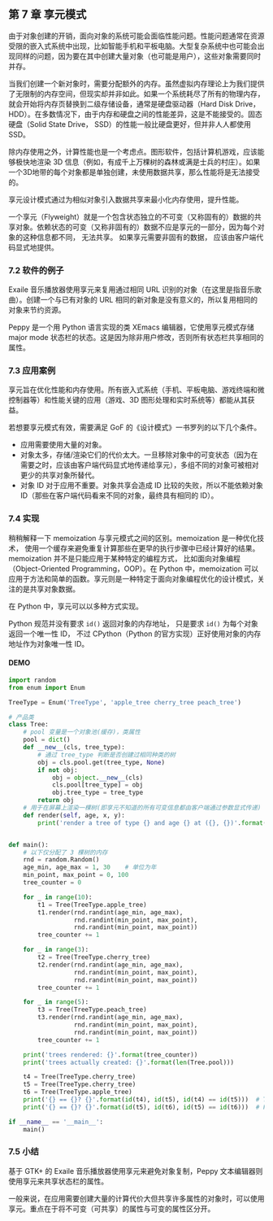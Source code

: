 ## 第 7 章 享元模式

由于对象创建的开销，面向对象的系统可能会面临性能问题。性能问题通常在资源受限的嵌入式系统中出现，比如智能手机和平板电脑。大型复杂系统中也可能会出现同样的问题，因为要在其中创建大量对象（也可能是用户），这些对象需要同时并存。

当我们创建一个新对象时，需要分配额外的内存。虽然虚拟内存理论上为我们提供了无限制的内存空间，但现实却并非如此。如果一个系统耗尽了所有的物理内存，就会开始将内存页替换到二级存储设备，通常是硬盘驱动器（Hard Disk Drive，HDD）。在多数情况下，由于内存和硬盘之间的性能差异，这是不能接受的。固态硬盘（Solid State Drive， SSD）的性能一般比硬盘更好，但并非人人都使用 SSD。

除内存使用之外，计算性能也是一个考虑点。图形软件，包括计算机游戏，应该能够极快地渲染 3D 信息（例如，有成千上万棵树的森林或满是士兵的村庄）。如果一个3D地带的每个对象都是单独创建，未使用数据共享，那么性能将是无法接受的。

享元设计模式通过为相似对象引入数据共享来最小化内存使用，提升性能。

一个享元（Flyweight）就是一个包含状态独立的不可变（又称固有的）数据的共享对象。依赖状态的可变（又称非固有的）数据不应是享元的一部分，因为每个对象的这种信息都不同， 无法共享。 如果享元需要非固有的数据， 应该由客户端代码显式地提供。

### 7.2 软件的例子

Exaile 音乐播放器使用享元来复用通过相同 URL 识别的对象（在这里是指音乐歌曲）。创建一个与已有对象的 URL 相同的新对象是没有意义的，所以复用相同的对象来节约资源。

Peppy 是一个用 Python 语言实现的类 XEmacs 编辑器，它使用享元模式存储 major mode 状态栏的状态。这是因为除非用户修改，否则所有状态栏共享相同的属性。

### 7.3 应用案例

享元旨在优化性能和内存使用。所有嵌入式系统（手机、平板电脑、游戏终端和微控制器等）和性能关键的应用（游戏、3D 图形处理和实时系统等）都能从其获益。

若想要享元模式有效，需要满足 GoF 的《设计模式》一书罗列的以下几个条件。

*   应用需要使用大量的对象。 
*   对象太多，存储/渲染它们的代价太大。一旦移除对象中的可变状态（因为在需要之时，应该由客户端代码显式地传递给享元），多组不同的对象可被相对更少的共享对象所替代。 
*   对象 ID 对于应用不重要。对象共享会造成 ID 比较的失败，所以不能依赖对象 ID（那些在客户端代码看来不同的对象，最终具有相同的 ID）。

### 7.4 实现

稍稍解释一下 memoization 与享元模式之间的区别。memoization 是一种优化技术， 使用一个缓存来避免重复计算那些在更早的执行步骤中已经计算好的结果。memoization 并不是只能应用于某种特定的编程方式， 比如面向对象编程（Object-Oriented Programming，OOP）。在 Python 中，memoization 可以应用于方法和简单的函数。享元则是一种特定于面向对象编程优化的设计模式，关注的是共享对象数据。

在 Python 中，享元可以以多种方式实现。

Python 规范并没有要求 `id()` 返回对象的内存地址， 只是要求 `id()` 为每个对象返回一个唯一性 ID， 不过 CPython（Python 的官方实现）正好使用对象的内存地址作为对象唯一性 ID。

#### DEMO

```python
import random
from enum import Enum

TreeType = Enum('TreeType', 'apple_tree cherry_tree peach_tree')

# 产品类
class Tree:
    # pool 变量是一个对象池(缓存)，类属性
    pool = dict()
    def __new__(cls, tree_type):
        # 通过 tree_type 判断是否创建过相同种类的树
        obj = cls.pool.get(tree_type, None)
        if not obj:
            obj = object.__new__(cls)
            cls.pool[tree_type] = obj
            obj.tree_type = tree_type
        return obj
    # 用于在屏幕上渲染一棵树(即享元不知道的所有可变信息都由客户端通过参数显式传递)
    def render(self, age, x, y):
        print('render a tree of type {} and age {} at ({}, {})'.format(self.tree_type, age, x, y))


def main():
    # 以下仅分配了 3 棵树的内存
    rnd = random.Random()
    age_min, age_max = 1, 30    # 单位为年
    min_point, max_point = 0, 100
    tree_counter = 0

    for _ in range(10):
        t1 = Tree(TreeType.apple_tree)
        t1.render(rnd.randint(age_min, age_max),
                  rnd.randint(min_point, max_point),
                  rnd.randint(min_point, max_point))
        tree_counter += 1

    for _ in range(3):
        t2 = Tree(TreeType.cherry_tree)
        t2.render(rnd.randint(age_min, age_max),
                  rnd.randint(min_point, max_point),
                  rnd.randint(min_point, max_point))
        tree_counter += 1

    for _ in range(5):
        t3 = Tree(TreeType.peach_tree)
        t3.render(rnd.randint(age_min, age_max),
                  rnd.randint(min_point, max_point),
                  rnd.randint(min_point, max_point))
        tree_counter += 1

    print('trees rendered: {}'.format(tree_counter))
    print('trees actually created: {}'.format(len(Tree.pool)))

    t4 = Tree(TreeType.cherry_tree)
    t5 = Tree(TreeType.cherry_tree)
    t6 = Tree(TreeType.apple_tree)
    print('{} == {}? {}'.format(id(t4), id(t5), id(t4) == id(t5)))	# True
    print('{} == {}? {}'.format(id(t5), id(t6), id(t5) == id(t6)))	# False

if __name__ == '__main__':
    main()
```

### 7.5 小结

基于 GTK+ 的 Exaile 音乐播放器使用享元来避免对象复制，Peppy 文本编辑器则使用享元来共享状态栏的属性。

一般来说，在应用需要创建大量的计算代价大但共享许多属性的对象时，可以使用享元。重点在于将不可变（可共享）的属性与可变的属性区分开。